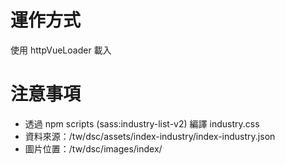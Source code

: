 # 運作方式
使用 httpVueLoader 載入

# 注意事項
- 透過 npm scripts (sass:industry-list-v2) 編譯 industry.css
- 資料來源：/tw/dsc/assets/index-industry/index-industry.json
- 圖片位置：/tw/dsc/images/index/